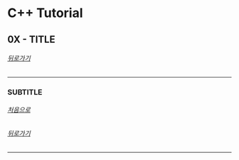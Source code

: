 # C++ Tutorial
## 0X - TITLE
###### [뒤로가기](/tutorial/#index)
---
### SUBTITLE

###### [처음으로](#c-tutorial)
###### [뒤로가기](/tutorial/#index)
---
